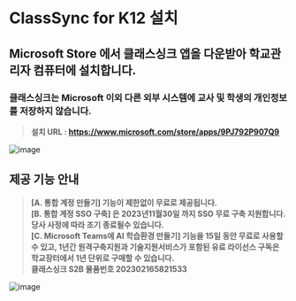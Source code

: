 # ClassSync for K12 설치
## Microsoft Store 에서 클래스싱크 앱을 다운받아 학교관리자 컴퓨터에 설치합니다.  
### 클래스싱크는 Microsoft 이외 다른 외부 시스템에 교사 및 학생의 개인정보를 저장하지 않습니다.

> **설치 URL : https://www.microsoft.com/store/apps/9PJ792P907Q9**     

![image](https://github.com/ClassSync/K12/assets/16409151/c86317ce-dab3-479f-8744-e9bc42c739f1)

## 제공 기능 안내  
> **[A. 통합 계정 만들기] 기능이 제한없이 무료로 제공됩니다.**  
> **[B. 통합 계정 SSO 구축] 은 2023년11월30일 까지 SSO 무료 구축 지원합니다. 당사 사정에 따라 조기 종료될수 있습니다.**  
> **[C. Microsoft Teams에 AI 학습환경 만들기] 기능을 15일 동안 무료로 사용할 수 있고, 1년간 원격구축지원과 기술지원서비스가 포함된 유료 라이선스 구독은 학교장터에서 1년 단위로 구매할 수 있습니다.**  
> **클래스싱크 S2B 물품번호 202302165821533**  

![image](https://github.com/ClassSync/K12/assets/16409151/622fffdd-c1f9-4f89-9919-6c7c15f16439)
